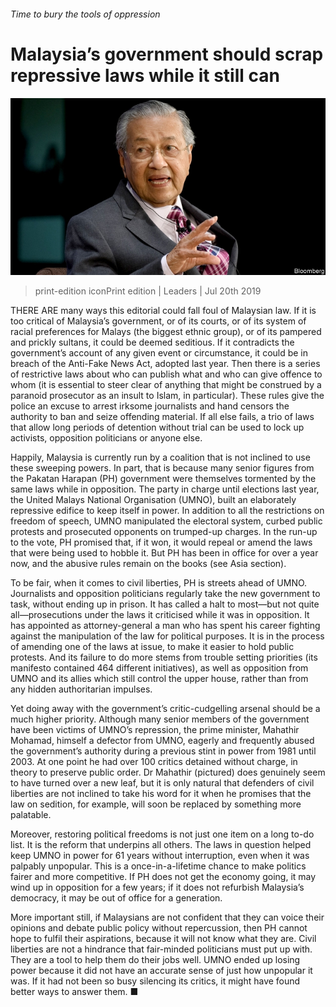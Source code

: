 ###### Time to bury the tools of oppression

# Malaysia’s government should scrap repressive laws while it still can 

![image](images/20190720_LDP001.jpg) 

> print-edition iconPrint edition | Leaders | Jul 20th 2019 

THERE ARE many ways this editorial could fall foul of Malaysian law. If it is too critical of Malaysia’s government, or of its courts, or of its system of racial preferences for Malays (the biggest ethnic group), or of its pampered and prickly sultans, it could be deemed seditious. If it contradicts the government’s account of any given event or circumstance, it could be in breach of the Anti-Fake News Act, adopted last year. Then there is a series of restrictive laws about who can publish what and who can give offence to whom (it is essential to steer clear of anything that might be construed by a paranoid prosecutor as an insult to Islam, in particular). These rules give the police an excuse to arrest irksome journalists and hand censors the authority to ban and seize offending material. If all else fails, a trio of laws that allow long periods of detention without trial can be used to lock up activists, opposition politicians or anyone else. 

Happily, Malaysia is currently run by a coalition that is not inclined to use these sweeping powers. In part, that is because many senior figures from the Pakatan Harapan (PH) government were themselves tormented by the same laws while in opposition. The party in charge until elections last year, the United Malays National Organisation (UMNO), built an elaborately repressive edifice to keep itself in power. In addition to all the restrictions on freedom of speech, UMNO manipulated the electoral system, curbed public protests and prosecuted opponents on trumped-up charges. In the run-up to the vote, PH promised that, if it won, it would repeal or amend the laws that were being used to hobble it. But PH has been in office for over a year now, and the abusive rules remain on the books (see Asia section). 

To be fair, when it comes to civil liberties, PH is streets ahead of UMNO. Journalists and opposition politicians regularly take the new government to task, without ending up in prison. It has called a halt to most—but not quite all—prosecutions under the laws it criticised while it was in opposition. It has appointed as attorney-general a man who has spent his career fighting against the manipulation of the law for political purposes. It is in the process of amending one of the laws at issue, to make it easier to hold public protests. And its failure to do more stems from trouble setting priorities (its manifesto contained 464 different initiatives), as well as opposition from UMNO and its allies which still control the upper house, rather than from any hidden authoritarian impulses. 

Yet doing away with the government’s critic-cudgelling arsenal should be a much higher priority. Although many senior members of the government have been victims of UMNO’s repression, the prime minister, Mahathir Mohamad, himself a defector from UMNO, eagerly and frequently abused the government’s authority during a previous stint in power from 1981 until 2003. At one point he had over 100 critics detained without charge, in theory to preserve public order. Dr Mahathir (pictured) does genuinely seem to have turned over a new leaf, but it is only natural that defenders of civil liberties are not inclined to take his word for it when he promises that the law on sedition, for example, will soon be replaced by something more palatable. 

Moreover, restoring political freedoms is not just one item on a long to-do list. It is the reform that underpins all others. The laws in question helped keep UMNO in power for 61 years without interruption, even when it was palpably unpopular. This is a once-in-a-lifetime chance to make politics fairer and more competitive. If PH does not get the economy going, it may wind up in opposition for a few years; if it does not refurbish Malaysia’s democracy, it may be out of office for a generation. 

More important still, if Malaysians are not confident that they can voice their opinions and debate public policy without repercussion, then PH cannot hope to fulfil their aspirations, because it will not know what they are. Civil liberties are not a hindrance that fair-minded politicians must put up with. They are a tool to help them do their jobs well. UMNO ended up losing power because it did not have an accurate sense of just how unpopular it was. If it had not been so busy silencing its critics, it might have found better ways to answer them. ■ 

